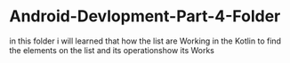 # Android-Devlopment-Part-4-Folder


in this folder i will learned that how the list are Working in the Kotlin to find the elements on the list and its operationshow its Works 
